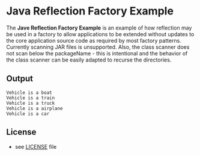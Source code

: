 Java Reflection Factory Example
======
The **Jave Reflection Factory Example** is an example of how reflection may be used in a factory to allow applications to be extended without updates to the core application source code as required by most factory patterns. Currently scanning JAR files is unsupported. Also, the class scanner does not scan below the packageName - this is intentional and the behavior of the class scanner can be easily adapted to recurse the directories.

## Output
```
Vehicle is a boat
Vehicle is a train
Vehicle is a truck
Vehicle is a airplane
Vehicle is a car
```

## License 
* see [LICENSE](https://github.com/MannyPeterson/ReflectionFactory/blob/master/LICENSE.md) file
